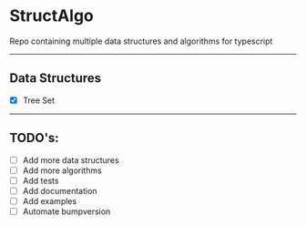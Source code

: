 # StructAlgo

Repo containing multiple data structures and algorithms for typescript

---
## Data Structures
- [x] Tree Set


---
## TODO's:
- [ ] Add more data structures
- [ ] Add more algorithms
- [ ] Add tests
- [ ] Add documentation
- [ ] Add examples
- [ ] Automate bumpversion